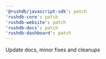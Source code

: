 ```yaml
---
'@rushdb/javascript-sdk': patch
'rushdb-core': patch
'rushdb-website': patch
'rushdb-docs': patch
'rushdb-dashboard': patch
---
```


Update docs, minor fixes and cleanups
